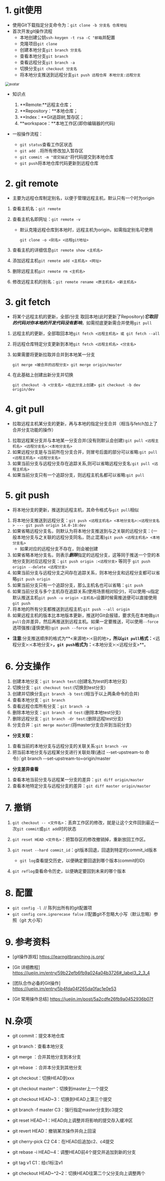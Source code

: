 # 1. git使用

- 使用Git下载指定分支命令为：`git clone -b 分支名 仓库地址`
- 首次开发git操作流程
  - 本地创建公钥`ssh-keygen -t rsa -C "邮箱`并配置
  - 克隆项目`git clone`
  - 创建本地分支`git branch 分支名`
  - 查看本地分支`git branch`
  - 查看远程分支`git branch -a`
  - 切换分支`git checkout 分支名`
  - 将本地分支推送到远程分支`git push 远程仓库 本地分支:远程分支`

<img src="https://camo.githubusercontent.com/9ae53ba685e342dee7e0afb60468b8f83b6a99c0/687474703a2f2f7777772e7275616e796966656e672e636f6d2f626c6f67696d672f61737365742f323031352f6267323031353132303930312e706e67" alt="avatar" style="zoom:80%;" />

- 知识点
  1. **Remote:**远程主仓库；
  2. **Repository：**本地仓库；
  3. **Index：**Git追踪树,暂存区；
  4. **workspace：**本地工作区(即你编辑器的代码)

- 一般操作流程：
  -  `git status`查看工作区状态
  -  `git add .`将所有修改加入暂存区
  -  `git commit -m "提交描述"`将代码提交到本地仓库
  -  `git push`将本地仓库代码更新到远程仓库



# 2. git remote

- 主要为远程仓库制定别名，以便于管理远程主机，默认只有一个时为origin

1. 查看主机名：`git remote`

2. 查看主机名即网址：`git remote -v`

   - 默认克隆远程仓库到本地时，远程主机为origin，如需指定别名可使用

     `git clone -o <别名> <远程git地址>`

3. 查看主机的详细信息`git remote show <主机名>`

4. 添加远程主机`git remote add <主机名> <网址>`

5. 删除远程主机`git remote rm <主机名>`

6. 修改远程主机的别名：`git remote rename <原主机名> <新主机名>`



# 3. git fetch

- 将某个远程主机的更新，全部/分支 取回本地(此时更新了Repository)***它取回的代码对你本地的开发代码没有影响***，如需彻底更新需合并使用`git pull`

1. 远程主机的更新，全部取回本地`git fetch <远程主机名> 或 git fetch --all`
2. 将远程仓库特定分支更新到本地`git fetch <远程主机名> <分支名>`

3. 如果需要将更新拉取并合并到本地某一分支

   `git merge <被合并的远程分支> git merge origin/master` 

4. 在此基础上创建出新分支并切换

   `git checkout -b <分支名> <在此分支上创建> git checkout -b dev origin/dev`



# 4. git pull

- 拉取远程主机某分支的更新，再与本地的指定分支合并（相当与fetch加上了合并分支功能的操作）

1. 拉取远程某分支并与本地某一分支合并(没有则默认会创建):`git pull <远程主机名> <远程分支名>:<本地分支名>`
2. 如果远程分支是与当前所在分支合并，则冒号后面的部分可以省略:`git pull <远程主机名> <远程分支名>`
3. 如果当前分支与远程分支存在追踪关系,则可以省略远程分支名:`git pull <远程主机名>`
4. 如果当前分支只有一个追踪分支，则远程主机名都可以省略:`git pull`



# 5. git push

- 将本地分支的更新，推送到远程主机，其命令格式与`git pull`相似

1. 将本地分支推送到远程分支：`git push <远程主机名> <本地分支名>:<远程分支名> --- git push origin 14.0-18:dev`
2. 如果省略远程分支名，则默认为将本地分支推送到与之关联的远程分支：(一般本地分支与之关联的远程分支同名，防止混淆)`git push <远程主机名> <本地分支名>`
   - 如果对应的远程分支不存在，则会被创建
3. 如果省略本地分支名，则表示***删除***指定的远程分支，这等同于推送一个空的本地分支到对应远程分支：`git push origin :<远程分支>` 等同于 `git push origin --delete <远程分支>`
4. 如果当前分支与远程分支之间存在追踪关系，则本地分支和远程分支都可以省略`git push origin`
5. 如果当前分支只有一个追踪分支，那么主机名也可以省略：`git push`
6. 如果当前分支与多个主机存在追踪关系(使用场景相对较少)，可以使用-u指定默认推送主机`git push -u origin <主机名>`设置时候需推送便可以直接使用`git push`
7. 将本地的所有分支都推送到远程主机:`git push --all origin`
8. 如果远程主机的版本比本地版本更新，推送时Git会报错，要求先在本地做`git pull`合并差异，然后再推送到远程主机。如果一定要推送，可以使用`--force`选项强推(谨慎使用):`git push --force origin`

- **注意**:分支推送顺序的格式为**<来源地>:<目的地>**，所以`git pull`格式：**<远程分支>:<本地分支>**，`git push`格式为：**<本地分支>:<远程分支>**。



# 6. 分支操作

1. 创建本地分支：`git branch test`:(创建名为test的本地分支)
2. 切换分支：`git checkout test`:(切换到test分支)
3. 创建并切换分支`git branch -b test`:(相当于以上两条命令的合并)
4. 查看本地分支：`git branch`
5. 查看远程仓库所有分支：`git branch -a`
6. 删除本地分支：`git branch -d test`:(删除本地test分支)
7. 删除远程分支：`git branch -dr test`:(删除远程test分支)
8. 分支合并：`git merge master`:(将master分支合并到当前分支)

- **分支关联：**

1. 查看当前的本地分支与远程分支的关联关系:`git branch -vv`
2. 把当前本地分支与远程某分支进行关联处理(通过 --set-upstream-to 命令):`git branch --set-upstream-to=origin/master

- **分支差异查看**

1. 查看本地当前分支与远程某一分支的差异：`git diff origin/master`
2. 查看本地特定分支与远程分支的差异：`git diff master origin/master `



# 7. 撤销

1. `git checkout -- <文件名>`：丢弃工作区的修改，就是让这个文件回到最近一次`git commit`或`git add`时的状态
2. `git reset HEAD <文件名>`：把暂存区的修改撤销掉，重新放回工作区。
3. `git reset --hard commit_id`：git版本回退，回退到特定的commit_id版本
   - `git log`查看提交历史，以便确定要回退到哪个版本(commit的ID)

4. `git reflog`查看命令历史，以便确定要回到未来的哪个版本



# 8. 配置

- `git config -l `// 陈列出所有的git配置项
- `git config core.ignorecase false` //配置git不忽略大小写（默认忽略）参照（git 大小写）



# 9. 参考资料

- [git操作游戏] https://learngitbranching.js.org/ 

- [Git 详细教程] https://juejin.im/entry/59b22efb6fb9a024a04b3726#_label3_2_3_4
- [团队合作必备的Git操作] https://juejin.im/entry/5b4fda04f265da0fac1e0e53
- [Git 常用操作总结] https://juejin.im/post/5a2cdfe26fb9a0452936b07f









# N.杂项

- git commit：提交本地仓库

- git branch：查看本地分支

- git merge ：合并其他分支到本分支

- git rebase ：合并本分支到其他分支

- git checkout：切换HEAD到xxx

- git checkout master^：切换到master上一个提交

- git checkout HEAD~3：切换到HEAD上第三个提交

- git branch -f master C3：强行指定master分支到c3提交

- git reset HEAD~1：HEAD向上调整并将影响的提交存入缓冲区

- git revert HEAD：撤销某次操作并向上回滚

- git cherry-pick C2 C4：在HEAD后追加c2、c4提交

- git rebase -i HEAD~4：调整HEAD前4个提交并追加到新的分支

- git tag v1 C1：给c1标注v1

- git checkout HEAD~^2~2：切换HEAD往第二个父分支向上调整两个